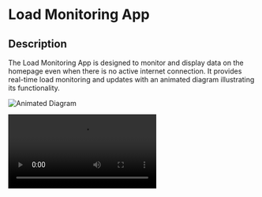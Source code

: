 # Load Monitoring App

## Description
The Load Monitoring App is designed to monitor and display data on the homepage even when there is no active internet connection. It provides real-time load monitoring and updates with an animated diagram illustrating its functionality.

![Animated Diagram](https://iili.io/J6f5v6J.gif)

<video src="https://github.com/user-attachments/assets/2b8d9c34-9c22-4ab5-aeca-d35580eb8a5a" controls="controls" style="max-width: 100%;">

## Table of Contents
- [Installation](#installation)
- [Usage](#usage)
- [Features](#features)
- [Frontend Technologies Used](#frontend-technologies-used)
- [Backend Technologies Used](#backend-technologies-used)
- [Contact](#contact)

## Installation
To install the Load Monitoring App, follow these steps:

1. Clone the repository:
    ```bash
    git clone git@github.com:isamir909/load-monitoring.git
    ```

2. Navigate to the project directory:
    ```bash
    cd load-monitoring
    ```

3. Install and start each component:
### Server
    ```bash
    cd server
    pnpm install
    pnpm build
    pnpm start
    ```

### Node Client
    ```bash
    cd nodeClient
    pnpm install
    pnpm build
    pnpm start
    ```

### Next.js Client
    ```bash
    cd nextClient
    pnpm install
    pnpm build
    pnpm start
    ```

## Usage
To run the app, ensure all components (Server, Node Client, and Next.js Client) are started as described above.and before that Create the .env file from the given sample env.

## Features
- Real-time monitoring of CPU load and memory usage
- Processor information, including type, total memory, number of cores, and clock speed
- Live status of machine online/offline

## Frontend Technologies Used
- `Next.js`
- `Tailwind CSS`
- `socket.io-client`
- `typescript`

## Backend Technologies Used
- `Node.js`
- `Express.js`
- `socket.io`
- `MongoDB`

## Contact
- ##### Email: samirlohiya909@gmail.com
- ##### Website: https://samirlohiya.netlify.app/ 
